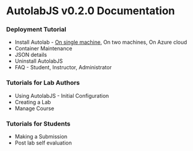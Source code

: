 # AutolabJS v0.2.0 Documentation

### Deployment Tutorial

* Install Autolab - [On single machine](/AutolabJS-v020-Deployment-on-Single-Machine/), On two machines, On Azure cloud
* Container Maintenance
* JSON details
* Uninstall AutolabJS
* FAQ - Student, Instructor, Administrator

### Tutorials for Lab Authors

* Using AutolabJS - Initial Configuration
* Creating a Lab
* Manage Course

### Tutorials for Students

* Making a Submission
* Post lab self evaluation